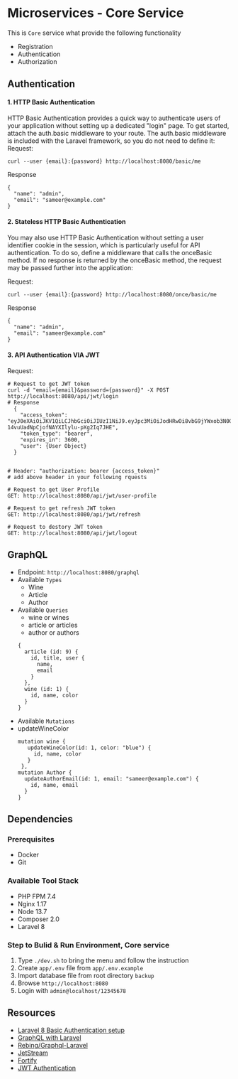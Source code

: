 # Microservices - Core Service

This is `Core` service what provide the following functionality

- Registration
- Authentication
- Authorization

## Authentication
#### 1. HTTP Basic Authentication
HTTP Basic Authentication provides a quick way to authenticate users of your application without setting up a dedicated "login" page. To get started, attach the auth.basic middleware to your route. The auth.basic middleware is included with the Laravel framework, so you do not need to define it:
Request:
  ```
  curl --user {email}:{password} http://localhost:8080/basic/me
  ```
Response
  ```
  {
    "name": "admin",
    "email": "sameer@example.com"
  }
  ```
#### 2. Stateless HTTP Basic Authentication
You may also use HTTP Basic Authentication without setting a user identifier cookie in the session, which is particularly useful for API authentication. To do so, define a middleware that calls the onceBasic method. If no response is returned by the onceBasic method, the request may be passed further into the application:

Request:
  ```
  curl --user {email}:{password} http://localhost:8080/once/basic/me
  ```
Response
  ```
  {
    "name": "admin",
    "email": "sameer@example.com"
  }
  ```
#### 3. API Authentication VIA JWT
Request:
  ```
  # Request to get JWT token
  curl -d "email={email}&password={password}" -X POST http://localhost:8080/api/jwt/login
  # Response
    {
      "access_token": "eyJ0eXAiOiJKV1QiLCJhbGciOiJIUzI1NiJ9.eyJpc3MiOiJodHRwOi8vbG9jYWxob3N0OjgwODAvYXBpL2dldEp3dFRva2VuIiwiaWF0IjoxNjA2MzE2MzcxLCJleHAiOjE2MDYzMTk5NzEsIm5iZiI6MTYwNjMxNjM3MSwianRpIjoieks0QTlacjZ2d3JnRTZvcyIsInN1YiI6MSwicHJ2IjoiMjNiZDVjODk0OWY2MDBhZGIzOWU3MDFjNDAwODcyZGI3YTU5NzZmNyJ9.8ncvNbIxP-14vuUadNpCjofNAYXIlylu-pXg2Iq7JHE",
      "token_type": "bearer",
      "expires_in": 3600,
      "user": {User Object}
    }

  
  # Header: "authorization: bearer {access_token}"
  # add above header in your following rquests

  # Request to get User Profile
  GET: http://localhost:8080/api/jwt/user-profile
 
  # Request to get refresh JWT token
  GET: http://localhost:8080/api/jwt/refresh

  # Request to destory JWT token
  GET: http://localhost:8080/api/jwt/logout

  ```

## GraphQL
- Endpoint: `http://localhost:8080/graphql`
- Available `Types`
  - Wine
  - Article
  - Author
- Available `Queries`
  - wine or wines
  - article or articles
  - author or authors
  ```
  {
    article (id: 9) {
      id, title, user { 
        name,
        email
      }
    },
    wine (id: 1) {
      id, name, color
    }
  }
  ```
- Available `Mutations`
 - updateWineColor
   ```
   mutation wine {
      updateWineColor(id: 1, color: "blue") {
        id, name, color
      }
    },
   mutation Author {
     updateAuthorEmail(id: 1, email: "sameer@example.com") {
       id, name, email
     }
   }
    ```
  
## Dependencies
### Prerequisites 
- Docker
- Git

### Available Tool Stack 
- PHP FPM 7.4
- Nginx 1.17
- Node 13.7
- Composer 2.0
- Laravel 8

### Step to Bulid & Run Environment, Core service
1. Type `./dev.sh` to bring the menu and follow the instruction
1. Create `app/.env` file from `app/.env.example`
1. Import database file from root directory `backup`
1. Browse `http://localhost:8080` 
1. Login with `admin@localhost/12345678`

## Resources
- [Laravel 8 Basic Authentication setup](https://dev.to/kingsconsult/laravel-8-auth-registration-and-login-32jl)
- [GraphQL with Laravel](https://auth0.com/blog/developing-and-securing-graphql-apis-with-laravel/)
- [Rebing/Graphql-Laravel](https://github.com/rebing/graphql-laravel#schemas)
- [JetStream](https://jetstream.laravel.com/1.x/introduction.html)
- [Fortify](https://github.com/laravel/fortify)
- [JWT Authentication](https://www.positronx.io/laravel-jwt-authentication-tutorial-user-login-signup-api/)